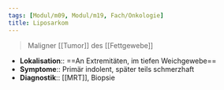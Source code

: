 ```yaml
---
tags: [Modul/m09, Modul/m19, Fach/Onkologie]
title: Liposarkom
---
```

> Maligner [[Tumor]] des [[Fettgewebe]]
- **Lokalisation**:: ==An Extremitäten, im tiefen Weichgewebe==
- **Symptome**:: Primär indolent, später teils schmerzhaft
- **Diagnostik**:: [[MRT]], Biopsie